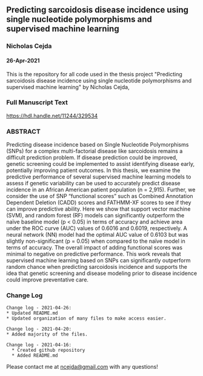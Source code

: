 ## Predicting sarcoidosis disease incidence using single nucleotide polymorphisms and supervised machine learning

### Nicholas Cejda
#### 26-Apr-2021

This is the repository for all code used in the thesis project "Predicting sarcoidosis disease incidence using single nucleotide polymorphisms and supervised machine learning" by Nicholas Cejda, 

### Full Manuscript Text

https://hdl.handle.net/11244/329534

### ABSTRACT

Predicting disease incidence based on Single Nucleotide Polymorphisms (SNPs) for a complex multi-factorial disease like sarcoidosis remains a difficult prediction problem. If disease prediction could be improved, genetic screening could be implemented to assist identifying disease early, potentially improving patient outcomes. In this thesis, we examine the predictive performance of several supervised machine learning models to assess if genetic variability can be used to accurately predict disease incidence in an African American patient population (n = 2,915). Further, we consider the use of SNP “functional scores” such as Combined Annotation Dependent Deletion (CADD) scores and FATHMM-XF scores to see if they can improve predictive ability. Here we show that support vector machine (SVM), and random forest (RF) models can significantly outperform the naïve baseline model (p < 0.05) in terms of accuracy and achieve area under the ROC curve (AUC) values of 0.6016 and 0.6019, respectively. A neural network (NN) model had the optimal AUC value of 0.6103 but was slightly non-significant (p = 0.05) when compared to the naïve model in terms of accuracy. The overall impact of adding functional scores was minimal to negative on predictive performance. This work reveals that supervised machine learning based on SNPs can significantly outperform random chance when predicting sarcoidosis incidence and supports the idea that genetic screening and disease modeling prior to disease incidence could improve preventative care.


### Change Log

    Change log - 2021-04-26:
    * Updated README.md
    * Updated organization of many files to make access easier.

    Change log - 2021-04-20:
    * Added majority of the files.

    Change log - 2021-04-16: 
      * Created github repository
      * Added README.md


Please contact me at ncejda@gmail.com with any questions!
